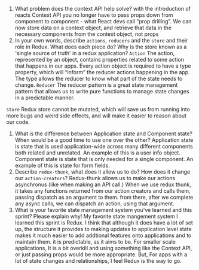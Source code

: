 1. What problem does the context API help solve?
with the introduction of reacts Context API you no longer have to pass props down from component to component - what React devs call “prop drilling”. We can now store data on a context object, and retrieve that data in the necessary components from the context object, not props
1. In your own words, describe `actions`, `reducers` and the `store` and their role in Redux. What does each piece do? Why is the store known as a 'single source of truth' in a redux application?
`Action`
The action, represented by an object, contains properties related to some action that happens in our apps. Every action object is required to have a type property, which will “inform” the reducer actions happening in the app. The type allows the reducer to know what part of the state needs to change.
`Reducer`
The reducer pattern is a great state management pattern that allows us to write pure functions to manage state changes in a predictable manner.

`store`
Redux store cannot be mutated, which will save us from running into more bugs and weird side effects, and will make it easier to reason about our code.

1. What is the difference between Application state and Component state? When would be a good time to use one over the other?
Application state is state that is used application-wide across many different components both related and unrelated. An example of this is a user info object. Component state is state that is only needed for a single component. An example of this is state for form fields.
1. Describe `redux-thunk`, what does it allow us to do? How does it change our `action-creators`?
Redux-thunk allows us to make our actions asynchronus (like when making an API call.) When we use redux thunk, it takes any functions returned from our action creators and calls them, passing dispatch as an argument to them. from there, after we complete any async calls, we can dispatch an action, using that argument.
1. What is your favorite state management system you've learned and this sprint? Please explain why!
My favorite state mangement system I learned this sprint is Redux. I think that although it does have a lot of set up, the structure it provides to making updates to application level state makes it much easier to add addtional features onto applications and to maintain them. it is predictable, as it aims to be. For smaller scale applications, It is a bit overkill and using something like the Context API, or just passing props would be more appropriate. But, For apps with a lot of state changes and relationships, I feel Redux is the way to go.

